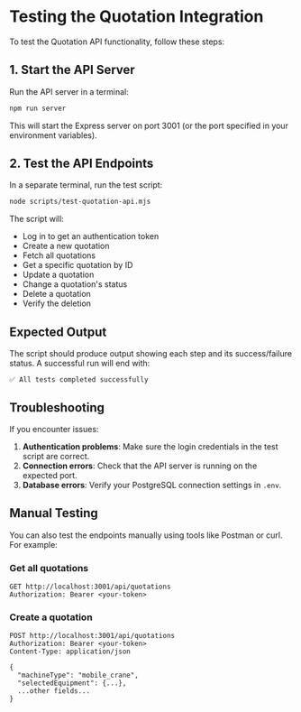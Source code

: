 # Testing the Quotation Integration

To test the Quotation API functionality, follow these steps:

## 1. Start the API Server

Run the API server in a terminal:

```bash
npm run server
```

This will start the Express server on port 3001 (or the port specified in your environment variables).

## 2. Test the API Endpoints

In a separate terminal, run the test script:

```bash
node scripts/test-quotation-api.mjs
```

The script will:
- Log in to get an authentication token
- Create a new quotation
- Fetch all quotations
- Get a specific quotation by ID
- Update a quotation
- Change a quotation's status
- Delete a quotation
- Verify the deletion

## Expected Output

The script should produce output showing each step and its success/failure status. A successful run will end with:

```
✅ All tests completed successfully
```

## Troubleshooting

If you encounter issues:

1. **Authentication problems**: Make sure the login credentials in the test script are correct.
2. **Connection errors**: Check that the API server is running on the expected port.
3. **Database errors**: Verify your PostgreSQL connection settings in `.env`.

## Manual Testing

You can also test the endpoints manually using tools like Postman or curl. For example:

### Get all quotations
```
GET http://localhost:3001/api/quotations
Authorization: Bearer <your-token>
```

### Create a quotation
```
POST http://localhost:3001/api/quotations
Authorization: Bearer <your-token>
Content-Type: application/json

{
  "machineType": "mobile_crane",
  "selectedEquipment": {...},
  ...other fields...
}
```
